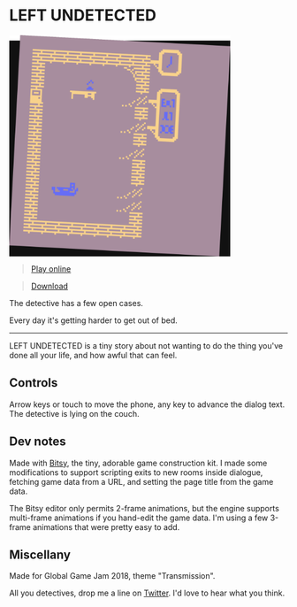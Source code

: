# LEFT UNDETECTED

<img src="/media/screenshot.png" width="400" alt="Screenshot" title="Screenshot" align="center">

> [Play online](https://mildmojo.github.io/undetect)

> [Download](https://github.com/mildmojo/undetect/releases/)

The detective has a few open cases.

Every day it's getting harder to get out of bed.

--------------------------------------------------------------------------

LEFT UNDETECTED is a tiny story about not wanting to do the thing you've done all
your life, and how awful that can feel.

## Controls

Arrow keys or touch to move the phone, any key to advance the dialog text. The
detective is lying on the couch.

## Dev notes

Made with [Bitsy](http://ledoux.io/bitsy/editor.html), the tiny, adorable game construction kit. I made some modifications to support scripting exits to new rooms inside dialogue, fetching game data from a URL, and setting the page title from the game data. 

The Bitsy editor only permits 2-frame animations, but the engine supports multi-frame animations if you hand-edit the game data. I'm using a few 3-frame animations that were pretty easy to add.

## Miscellany

Made for Global Game Jam 2018, theme "Transmission".

All you detectives, drop me a line on [Twitter](https://twitter.com/mildmojo). I'd love to hear what
you think.
